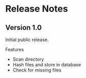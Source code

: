 # Release Notes

## Version 1.0

Initial public release.

Features

* Scan directory
* Hash files and store in database
* Check for missing files
